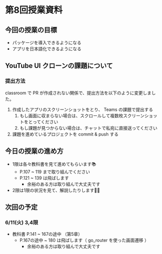 # 第8回授業資料

## 今回の授業の目標

- パッケージを導入できるようになる
- アプリを日本語化できるようになる

## YouTube UI クローンの課題について

### 提出方法

classroom で PR が作成されない関係で、提出方法を以下のように変更しました。

1. 作成したアプリのスクリーンショットをとり、 Teams の課題で提出する
   1. もし画面に収まらない場合は、スクロールして複数枚スクリーンショットをとってください
   2. もし課題が見つからない場合は、チャットで私宛に直接送ってください
2. 課題を進めているプロジェクトを commit & push する

## 今日の授業の進め方

- 1限は各々教科書を見て進めてもらいます📚️
  - P.107 ~ 119 まで取り組んでください
  - P.121 ~ 139 は飛ばします
    - 余裕のある方は取り組んで大丈夫です
- 2限は1限の状況を見て、解説したりします👨‍🏫

## 次回の予定

### 6/11(火) 3,4限

- 教科書 P.141 ~ 167の途中 （第5章）
  - P.167の途中 ~ 180 は飛ばします（ go_router を使った画面遷移 ）
    - 余裕のある方は取り組んで大丈夫です
